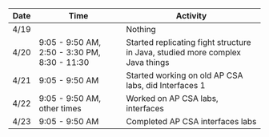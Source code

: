 Date|Time|Activity
----|----|--------
4/19||Nothing
4/20|9:05 - 9:50 AM, 2:50 - 3:30 PM, 8:30 - 11:30|Started replicating fight structure in Java, studied more complex Java things
4/21|9:05 - 9:50 AM|Started working on old AP CSA labs, did Interfaces 1
4/22|9:05 - 9:50 AM, other times|Worked on AP CSA labs, interfaces
4/23|9:05 - 9:50 AM|Completed AP CSA interfaces labs
